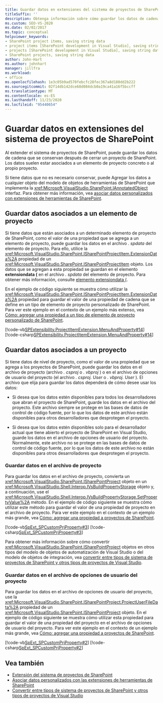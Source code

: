 ```yaml
---
title: Guardar datos en extensiones del sistema de proyectos de SharePoint | Microsoft Docs
titleSuffix: ''
description: Obtenga información sobre cómo guardar los datos de cadena que persisten después del cierre de un proyecto de SharePoint que contenga una extensión.
ms.custom: SEO-VS-2020
ms.date: 02/02/2017
ms.topic: conceptual
helpviewer_keywords:
- SharePoint project items, saving string data
- project items [SharePoint development in Visual Studio], saving string data
- projects [SharePoint development in Visual Studio], saving string data
- SharePoint projects, saving string data
author: John-Hart
ms.author: johnhart
manager: jillfra
ms.workload:
- office
ms.openlocfilehash: 1e3c05b9ad570febcfc28fec367a8d180dd2b222
ms.sourcegitcommit: 02f14db142dce68d084dcb0a19ca41a16f5bccff
ms.translationtype: MT
ms.contentlocale: es-ES
ms.lasthandoff: 11/23/2020
ms.locfileid: "95440654"
---
```

# <a name="save-data-in-extensions-of-the-sharepoint-project-system"></a>Guardar datos en extensiones del sistema de proyectos de SharePoint
  Al extender el sistema de proyectos de SharePoint, puede guardar los datos de cadena que se conservan después de cerrar un proyecto de SharePoint. Los datos suelen estar asociados a un elemento de proyecto concreto o al propio proyecto.

 Si tiene datos que no es necesario conservar, puede Agregar los datos a cualquier objeto del modelo de objetos de herramientas de SharePoint que implementa la <xref:Microsoft.VisualStudio.SharePoint.IAnnotatedObject> interfaz. Para obtener más información, vea [asociar datos personalizados con extensiones de herramientas de SharePoint](../sharepoint/associating-custom-data-with-sharepoint-tools-extensions.md).

## <a name="save-data-that-is-associated-with-a-project-item"></a>Guardar datos asociados a un elemento de proyecto
 Si tiene datos que están asociados a un determinado elemento de proyecto de SharePoint, como el valor de una propiedad que se agrega a un elemento de proyecto, puede guardar los datos en el archivo *. spdata* del elemento de proyecto. Para ello, utilice la <xref:Microsoft.VisualStudio.SharePoint.ISharePointProjectItem.ExtensionData%2A> propiedad de un <xref:Microsoft.VisualStudio.SharePoint.ISharePointProjectItem> objeto. Los datos que se agregan a esta propiedad se guardan en el elemento **extensiondata (** en el archivo *. spdata* del elemento de proyecto. Para obtener más información, consulte [elemento extensiondata (](../sharepoint/extensiondata-element.md).

 En el ejemplo de código siguiente se muestra cómo utilizar la <xref:Microsoft.VisualStudio.SharePoint.ISharePointProjectItem.ExtensionData%2A> propiedad para guardar el valor de una propiedad de cadena que se define en un tipo de elemento de proyecto personalizado de SharePoint. Para ver este ejemplo en el contexto de un ejemplo más extenso, vea [Cómo: agregar una propiedad a un tipo de elemento de proyecto personalizado de SharePoint](../sharepoint/how-to-add-a-property-to-a-custom-sharepoint-project-item-type.md).

 [!code-vb[SPExtensibility.ProjectItemExtension.MenuAndProperty#14](../sharepoint/codesnippet/VisualBasic/projectitemmenuandproperty/extension/projectitemtypeproperty.vb#14)]
 [!code-csharp[SPExtensibility.ProjectItemExtension.MenuAndProperty#14](../sharepoint/codesnippet/CSharp/projectitemmenuandproperty/extension/projectitemtypeproperty.cs#14)]

## <a name="save-data-that-is-associated-with-a-project"></a>Guardar datos asociados a un proyecto
 Si tiene datos de nivel de proyecto, como el valor de una propiedad que se agrega a los proyectos de SharePoint, puede guardar los datos en el archivo de proyecto (archivo *. csproj* o *. vbproj* ) o en el archivo de opciones de usuario del proyecto (el archivo *. csproj. User* o *. vbproj. User* ). El archivo que elija para guardar los datos dependerá de cómo desee usar los datos:

- Si desea que los datos estén disponibles para todos los desarrolladores que abran el proyecto de SharePoint, guarde los datos en el archivo del proyecto. Este archivo siempre se protege en las bases de datos de control de código fuente, por lo que los datos de este archivo están disponibles para otros desarrolladores que desprotegen el proyecto.

- Si desea que los datos estén disponibles solo para el desarrollador actual que tiene abierto el proyecto de SharePoint en Visual Studio, guarde los datos en el archivo de opciones de usuario del proyecto. Normalmente, este archivo no se protege en las bases de datos de control de código fuente, por lo que los datos de este archivo no están disponibles para otros desarrolladores que desprotegen el proyecto.

### <a name="save-data-to-the-project-file"></a>Guardar datos en el archivo de proyecto
 Para guardar los datos en el archivo de proyecto, convierta un <xref:Microsoft.VisualStudio.SharePoint.ISharePointProject> objeto en un <xref:Microsoft.VisualStudio.Shell.Interop.IVsBuildPropertyStorage> objeto y, a continuación, use el <xref:Microsoft.VisualStudio.Shell.Interop.IVsBuildPropertyStorage.SetPropertyValue%2A> método. En el ejemplo de código siguiente se muestra cómo utilizar este método para guardar el valor de una propiedad de proyecto en el archivo de proyecto. Para ver este ejemplo en el contexto de un ejemplo más grande, vea [Cómo: agregar una propiedad a proyectos de SharePoint](../sharepoint/how-to-add-a-property-to-sharepoint-projects.md).

 [!code-vb[SpExt_SPCustomPrjProperty#3](../sharepoint/codesnippet/VisualBasic/customspproperty/customproperty.vb#3)]
 [!code-csharp[SpExt_SPCustomPrjProperty#3](../sharepoint/codesnippet/CSharp/customspproperty/customproperty.cs#3)]

 Para obtener más información sobre cómo convertir <xref:Microsoft.VisualStudio.SharePoint.ISharePointProject> objetos en otros tipos del modelo de objetos de automatización de Visual Studio o del modelo de objetos de integración, vea [convertir entre tipos de sistema de proyectos de SharePoint y otros tipos de proyectos de Visual Studio](../sharepoint/converting-between-sharepoint-project-system-types-and-other-visual-studio-project-types.md).

### <a name="save-data-to-the-project-user-option-file"></a>Guardar datos en el archivo de opciones de usuario del proyecto
 Para guardar los datos en el archivo de opciones de usuario del proyecto, use la <xref:Microsoft.VisualStudio.SharePoint.ISharePointProject.ProjectUserFileData%2A> propiedad de un <xref:Microsoft.VisualStudio.SharePoint.ISharePointProject> objeto. En el ejemplo de código siguiente se muestra cómo utilizar esta propiedad para guardar el valor de una propiedad del proyecto en el archivo de opciones de usuario del proyecto. Para ver este ejemplo en el contexto de un ejemplo más grande, vea [Cómo: agregar una propiedad a proyectos de SharePoint](../sharepoint/how-to-add-a-property-to-sharepoint-projects.md).

 [!code-vb[SpExt_SPCustomPrjProperty#2](../sharepoint/codesnippet/VisualBasic/customspproperty/customproperty.vb#2)]
 [!code-csharp[SpExt_SPCustomPrjProperty#2](../sharepoint/codesnippet/CSharp/customspproperty/customproperty.cs#2)]

## <a name="see-also"></a>Vea también
- [Extensión del sistema de proyectos de SharePoint](../sharepoint/extending-the-sharepoint-project-system.md)
- [Asociar datos personalizados con las extensiones de herramientas de SharePoint](../sharepoint/associating-custom-data-with-sharepoint-tools-extensions.md)
- [Convertir entre tipos de sistema de proyectos de SharePoint y otros tipos de proyectos de Visual Studio](../sharepoint/converting-between-sharepoint-project-system-types-and-other-visual-studio-project-types.md)
